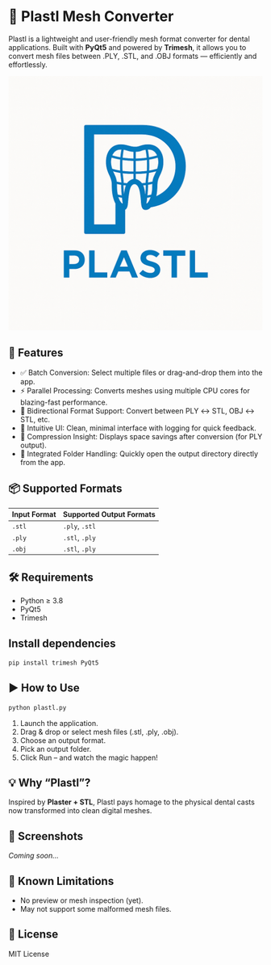# 🦷 Plastl Mesh Converter

Plastl is a lightweight and user-friendly mesh format converter for dental applications. Built with **PyQt5** and powered by **Trimesh**, it allows you to convert mesh files between .PLY, .STL, and .OBJ formats — efficiently and effortlessly.

<p align="center">
  <img src="./assets/readme.png" alt="Plastl" width="600"/>
</p>

## 🚀 Features
- ✅ Batch Conversion: Select multiple files or drag-and-drop them into the app.
- ⚡ Parallel Processing: Converts meshes using multiple CPU cores for blazing-fast performance.
- 🔁 Bidirectional Format Support: Convert between PLY ↔ STL, OBJ ↔ STL, etc.
- 🧾 Intuitive UI: Clean, minimal interface with logging for quick feedback.
- 💾 Compression Insight: Displays space savings after conversion (for PLY output).
- 📂 Integrated Folder Handling: Quickly open the output directory directly from the app.

## 📦 Supported Formats

| Input Format | Supported Output Formats |
|--------------|---------------------------|
| `.stl`       | `.ply`, `.stl`            |
| `.ply`       | `.stl`, `.ply`            |
| `.obj`       | `.stl`, `.ply`            |

## 🛠 Requirements
- Python ≥ 3.8
- PyQt5
- Trimesh

## Install dependencies

```bash
pip install trimesh PyQt5
```

## ▶️ How to Use

```bash
python plastl.py
```

1.	Launch the application.
2.	Drag & drop or select mesh files (.stl, .ply, .obj).
3.	Choose an output format.
4.	Pick an output folder.
5.	Click Run – and watch the magic happen!

## 💡 Why “Plastl”?

Inspired by **Plaster + STL**, Plastl pays homage to the physical dental casts now transformed into clean digital meshes.

## 📸 Screenshots

*Coming soon...*

## 🧪 Known Limitations

-	No preview or mesh inspection (yet).
-	May not support some malformed mesh files.

## 📜 License

MIT License

